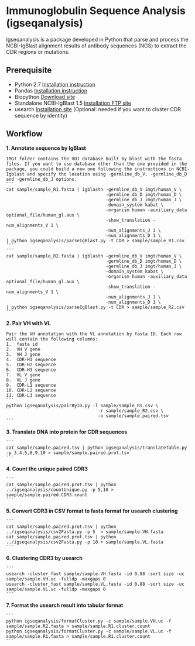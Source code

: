 # Immunoglobulin Sequence Analysis (igseqanalysis)

Igseqanalysis is a package developed in Python that parse and process the NCBI-IgBlast alignment results of antibody sequences (NGS) to extract the CDR regions or mutations. 

## Prerequisite
* Python 2.7 [Installation instruction](https://www.python.org/download/releases/2.7/)
* Pandas [Installation instruction](http://pandas.pydata.org/)
* Biopython [Download site](http://biopython.org/wiki/Download)
* Standalone NCBI-IgBlast 1.5 [Installation FTP site](ftp://ftp.ncbi.nih.gov/blast/executables/igblast/release/)
* usearch [Installation site](http://www.drive5.com/usearch/) (Optional: needed if you want to cluster CDR sequence by identity)

## Workflow
**1. Annotate sequence by IgBlast**

	IMGT folder contains the VDJ database built by blast with the fasta files. If you want to use database other than the one provided in the package, you could build a new one following the instructions in NCBI-Igblast and specify the location using -germline_db_V, -germline_db_D and -germline_db_J options.
	```
	cat sample/sample_R1.fasta | igblastn -germline_db_V imgt/human_V \
	                           			  -germline_db_D imgt/human_D \
	               						  -germline_db_J imgt/human_J \
	               						  -domain_system kabat \
	               						  -organism human -auxiliary_data optional_file/human_gl.aux \
	               						  -show_translation -num_alignments_V 1 \
	               						  -num_alignments_J 1 \
	               						  -num_alignments_D 1 \
	| python igseqanalysis/parseIgBlast.py -t CDR > sample/sample_R1.csv
	```
	```
	cat sample/sample_R2.fasta | igblastn -germline_db_V imgt/human_V \
	                           			  -germline_db_D imgt/human_D \
	               						  -germline_db_J imgt/human_J \
	               						  -domain_system kabat \
	               						  -organism human -auxiliary_data optional_file/human_gl.aux \
	               						  -show_translation -num_alignments_V 1 \
	               						  -num_alignments_J 1 \
	               						  -num_alignments_D 1 \
	| python igseqanalysis/parseIgBlast.py -t CDR > sample/sample_R2.csv
	```

**2. Pair VH with VL**

	Pair the VH annotation with the VL annotation by fasta ID. Each row will contain the following columns:
	1.  fasta id
	2.  VH V gene
	3.  VH J gene
	4.  CDR-H1 sequence
	5.  CDR-H2 sequence
	6.  CDR-H3 sequence
	7.  VL V gene
	8.  VL J gene
	9.  CDR-L1 sequence
	10. CDR-L2 sequence
	11. CDR-L3 sequence
	```
	python igseqanalysis/pairByID.py -l sample/sample_R1.csv \
	                                   -r sample/sample_R2.csv \
	                                   -o sample/sample.paired.tsv
	```

**3. Translate DNA into protein for CDR sequences**

	```
	cat sample/sample.paired.tsv | python igseqanalysis/translateTable.py -p 3,4,5,8,9,10 > sample/sample.paired.prot.tsv
	```

**4. Count the unique paired CDR3**

	```
	cat sample/sample.paired.prot.tsv | python ../igseqanalysis/countUnique.py -p 5,10 > sample/sample.paired.CDR3.count
	```

**5. Convert CDR3 in CSV format to fasta format for usearch clustering**

	```
	cat sample/sample.paired.prot.tsv | python ../igseqanalysis/csv2Fasta.py -p 5  > sample/sample.VH.fasta
	cat sample/sample.paired.prot.tsv | python ../igseqanalysis/csv2Fasta.py -p 10 > sample/sample.VL.fasta
	```

**6. Clustering CDR3 by usearch**

	```
	usearch -cluster_fast sample/sample.VH.fasta -id 0.88 -sort size -uc sample/sample.VH.uc -fulldp -maxgaps 0
	usearch -cluster_fast sample/sample.VL.fasta -id 0.88 -sort size -uc sample/sample.VL.uc -fulldp -maxgaps 0
	```

**7. Format the usearch result into tabular format**

	```
	python igseqanalysis/formatCluster.py -c sample/sample.VH.uc -f sample/sample.R2.fasta > sample/sample.R1.cluster.count
	python igseqanalysis/formatCluster.py -c sample/sample.VL.uc -f sample/sample.R1.fasta > sample/sample.R1.cluster.count
	```